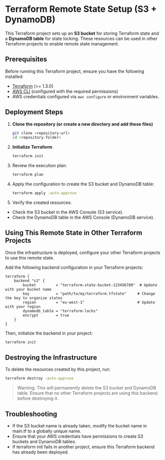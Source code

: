 # Terraform Remote State Setup (S3 + DynamoDB)

This Terraform project sets up an **S3 bucket** for storing Terraform state and a **DynamoDB table** for state locking. These resources can be used in other Terraform projects to enable remote state management.

## Prerequisites

Before running this Terraform project, ensure you have the following installed:

- [Terraform](https://developer.hashicorp.com/terraform/downloads) (>= 1.3.0)
- [AWS CLI](https://aws.amazon.com/cli/) (configured with the required permissions)
- AWS credentials configured via `aws configure` or environment variables.

## Deployment Steps

1. **Clone the repository (or create a new directory and add these files)**

    ```sh
    git clone <repository-url>
    cd <repository-folder>
    ```

2. **Initialize Terraform**

    ```sh
    terraform init
    ```

3. Review the execution plan:

    ```sh
    terraform plan
    ```

4. Apply the configuration to create the S3 bucket and DynamoDB table:

    ```sh
    terraform apply -auto-approve
    ```

5. Verify the created resources:

- Check the S3 bucket in the AWS Console (S3 service).
- Check the DynamoDB table in the AWS Console (DynamoDB service).

## Using This Remote State in Other Terraform Projects

Once the infrastructure is deployed, configure your other Terraform projects to use this remote state.

Add the following backend configuration in your Terraform projects:

```hcl
terraform {
    backend "s3" {
        bucket         = "terraform-state-bucket-123456789"  # Update with your bucket name
        key            = "path/to/my/terraform.tfstate"     # Change the key to organize states
        region         = "eu-west-1"                        # Update with your region
        dynamodb_table = "terraform-locks"
        encrypt        = true
    }
}
```

Then, initialize the backend in your project:

```sh
terraform init
```

## Destroying the Infrastructure

To delete the resources created by this project, run:

```sh
terraform destroy -auto-approve
```

> Warning: This will permanently delete the S3 bucket and DynamoDB table. Ensure that no other Terraform projects are using this backend before destroying it.

## Troubleshooting

- If the S3 bucket name is already taken, modify the bucket name in main.tf to a globally unique name.
- Ensure that your AWS credentials have permissions to create S3 buckets and DynamoDB tables.
- If terraform init fails in another project, ensure this Terraform backend has already been deployed.
